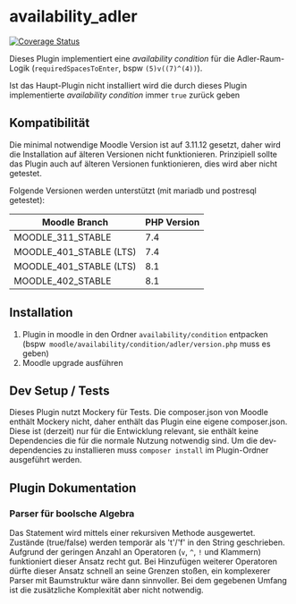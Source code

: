 # availability_adler

[![Coverage Status](https://coveralls.io/repos/github/ProjektAdLer/MoodlePluginAvailability/badge.svg?branch=main)](https://coveralls.io/github/ProjektAdLer/MoodlePluginAvailability?branch=main)

Dieses Plugin implementiert eine _availability condition_ für die Adler-Raum-Logik (`requiredSpacesToEnter`, bspw `(5)v((7)^(4))`). 

Ist das Haupt-Plugin nicht installiert wird die durch dieses Plugin implementierte _availability condition_ immer `true` zurück geben

## Kompatibilität
Die minimal notwendige Moodle Version ist auf 3.11.12 gesetzt, daher wird die Installation auf älteren Versionen nicht funktionieren.
Prinzipiell sollte das Plugin auch auf älteren Versionen funktionieren, dies wird aber nicht getestet.

Folgende Versionen werden unterstützt (mit mariadb und postresql getestet):

| Moodle Branch           | PHP Version |
|-------------------------|-------------|
| MOODLE_311_STABLE       | 7.4         |
| MOODLE_401_STABLE (LTS) | 7.4         |
| MOODLE_401_STABLE (LTS) | 8.1         |
| MOODLE_402_STABLE       | 8.1         |

## Installation
1. Plugin in moodle in den Ordner `availability/condition` entpacken (bspw` moodle/availability/condition/adler/version.php` muss es geben)
2. Moodle upgrade ausführen

## Dev Setup / Tests
Dieses Plugin nutzt Mockery für Tests.
Die composer.json von Moodle enthält Mockery nicht, daher enthält das Plugin eine eigene composer.json.
Diese ist (derzeit) nur für die Entwicklung relevant, sie enthält keine Dependencies die für die normale Nutzung notwendig sind.
Um die dev-dependencies zu installieren muss `composer install` im Plugin-Ordner ausgeführt werden.

## Plugin Dokumentation

### Parser für boolsche Algebra
Das Statement wird mittels einer rekursiven Methode ausgewertet. 
Zustände (true/false) werden temporär als 't'/'f' in den String geschrieben.
Aufgrund der geringen Anzahl an Operatoren (`v`, `^`, `!` und Klammern) funktioniert dieser Ansatz recht gut.
Bei Hinzufügen weiterer Operatoren dürfte dieser Ansatz schnell an seine Grenzen stoßen, ein komplexerer Parser mit Baumstruktur wäre dann sinnvoller.
Bei dem gegebenen Umfang ist die zusätzliche Komplexität aber nicht notwendig.
